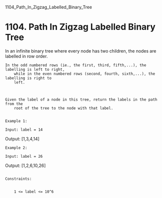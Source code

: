 1104_Path_In_Zigzag_Labelled_Binary_Tree
# 1104. Path In Zigzag Labelled Binary Tree

In an infinite binary tree where every node has two children, the nodes are labelled in row
        order.

    In the odd numbered rows (ie., the first, third, fifth,...), the labelling is left to right,
        while in the even numbered rows (second, fourth, sixth,...), the labelling is right to
        left.

    

    Given the label of a node in this tree, return the labels in the path from the
        root of the tree to the node with that label.

     
    Example 1:

    Input: label = 14
Output: [1,3,4,14]

    Example 2:

    Input: label = 26
Output: [1,2,6,10,26]

     
    Constraints:

    
        1 <= label <= 10^6